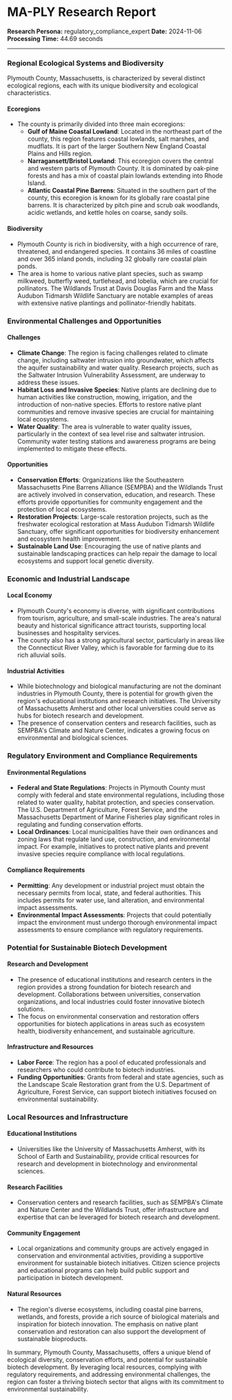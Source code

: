 # MA-PLY Research Report

**Research Persona:** regulatory_compliance_expert
**Date:** 2024-11-06
**Processing Time:** 44.69 seconds

---

### Regional Ecological Systems and Biodiversity

Plymouth County, Massachusetts, is characterized by several distinct ecological regions, each with its unique biodiversity and ecological characteristics.

#### Ecoregions
- The county is primarily divided into three main ecoregions:
  - **Gulf of Maine Coastal Lowland**: Located in the northeast part of the county, this region features coastal lowlands, salt marshes, and mudflats. It is part of the larger Southern New England Coastal Plains and Hills region.
  - **Narragansett/Bristol Lowland**: This ecoregion covers the central and western parts of Plymouth County. It is dominated by oak-pine forests and has a mix of coastal plain lowlands extending into Rhode Island.
  - **Atlantic Coastal Pine Barrens**: Situated in the southern part of the county, this ecoregion is known for its globally rare coastal pine barrens. It is characterized by pitch pine and scrub oak woodlands, acidic wetlands, and kettle holes on coarse, sandy soils.

#### Biodiversity
- Plymouth County is rich in biodiversity, with a high occurrence of rare, threatened, and endangered species. It contains 36 miles of coastline and over 365 inland ponds, including 32 globally rare coastal plain ponds.
- The area is home to various native plant species, such as swamp milkweed, butterfly weed, turtlehead, and lobelia, which are crucial for pollinators. The Wildlands Trust at Davis Douglas Farm and the Mass Audubon Tidmarsh Wildlife Sanctuary are notable examples of areas with extensive native plantings and pollinator-friendly habitats.

### Environmental Challenges and Opportunities

#### Challenges
- **Climate Change**: The region is facing challenges related to climate change, including saltwater intrusion into groundwater, which affects the aquifer sustainability and water quality. Research projects, such as the Saltwater Intrusion Vulnerability Assessment, are underway to address these issues.
- **Habitat Loss and Invasive Species**: Native plants are declining due to human activities like construction, mowing, irrigation, and the introduction of non-native species. Efforts to restore native plant communities and remove invasive species are crucial for maintaining local ecosystems.
- **Water Quality**: The area is vulnerable to water quality issues, particularly in the context of sea level rise and saltwater intrusion. Community water testing stations and awareness programs are being implemented to mitigate these effects.

#### Opportunities
- **Conservation Efforts**: Organizations like the Southeastern Massachusetts Pine Barrens Alliance (SEMPBA) and the Wildlands Trust are actively involved in conservation, education, and research. These efforts provide opportunities for community engagement and the protection of local ecosystems.
- **Restoration Projects**: Large-scale restoration projects, such as the freshwater ecological restoration at Mass Audubon Tidmarsh Wildlife Sanctuary, offer significant opportunities for biodiversity enhancement and ecosystem health improvement.
- **Sustainable Land Use**: Encouraging the use of native plants and sustainable landscaping practices can help repair the damage to local ecosystems and support local genetic diversity.

### Economic and Industrial Landscape

#### Local Economy
- Plymouth County's economy is diverse, with significant contributions from tourism, agriculture, and small-scale industries. The area's natural beauty and historical significance attract tourists, supporting local businesses and hospitality services.
- The county also has a strong agricultural sector, particularly in areas like the Connecticut River Valley, which is favorable for farming due to its rich alluvial soils.

#### Industrial Activities
- While biotechnology and biological manufacturing are not the dominant industries in Plymouth County, there is potential for growth given the region's educational institutions and research initiatives. The University of Massachusetts Amherst and other local universities could serve as hubs for biotech research and development.
- The presence of conservation centers and research facilities, such as SEMPBA's Climate and Nature Center, indicates a growing focus on environmental and biological sciences.

### Regulatory Environment and Compliance Requirements

#### Environmental Regulations
- **Federal and State Regulations**: Projects in Plymouth County must comply with federal and state environmental regulations, including those related to water quality, habitat protection, and species conservation. The U.S. Department of Agriculture, Forest Service, and the Massachusetts Department of Marine Fisheries play significant roles in regulating and funding conservation efforts.
- **Local Ordinances**: Local municipalities have their own ordinances and zoning laws that regulate land use, construction, and environmental impact. For example, initiatives to protect native plants and prevent invasive species require compliance with local regulations.

#### Compliance Requirements
- **Permitting**: Any development or industrial project must obtain the necessary permits from local, state, and federal authorities. This includes permits for water use, land alteration, and environmental impact assessments.
- **Environmental Impact Assessments**: Projects that could potentially impact the environment must undergo thorough environmental impact assessments to ensure compliance with regulatory requirements.

### Potential for Sustainable Biotech Development

#### Research and Development
- The presence of educational institutions and research centers in the region provides a strong foundation for biotech research and development. Collaborations between universities, conservation organizations, and local industries could foster innovative biotech solutions.
- The focus on environmental conservation and restoration offers opportunities for biotech applications in areas such as ecosystem health, biodiversity enhancement, and sustainable agriculture.

#### Infrastructure and Resources
- **Labor Force**: The region has a pool of educated professionals and researchers who could contribute to biotech industries.
- **Funding Opportunities**: Grants from federal and state agencies, such as the Landscape Scale Restoration grant from the U.S. Department of Agriculture, Forest Service, can support biotech initiatives focused on environmental sustainability.

### Local Resources and Infrastructure

#### Educational Institutions
- Universities like the University of Massachusetts Amherst, with its School of Earth and Sustainability, provide critical resources for research and development in biotechnology and environmental sciences.

#### Research Facilities
- Conservation centers and research facilities, such as SEMPBA's Climate and Nature Center and the Wildlands Trust, offer infrastructure and expertise that can be leveraged for biotech research and development.

#### Community Engagement
- Local organizations and community groups are actively engaged in conservation and environmental activities, providing a supportive environment for sustainable biotech initiatives. Citizen science projects and educational programs can help build public support and participation in biotech development.

#### Natural Resources
- The region's diverse ecosystems, including coastal pine barrens, wetlands, and forests, provide a rich source of biological materials and inspiration for biotech innovation. The emphasis on native plant conservation and restoration can also support the development of sustainable bioproducts.

In summary, Plymouth County, Massachusetts, offers a unique blend of ecological diversity, conservation efforts, and potential for sustainable biotech development. By leveraging local resources, complying with regulatory requirements, and addressing environmental challenges, the region can foster a thriving biotech sector that aligns with its commitment to environmental sustainability.